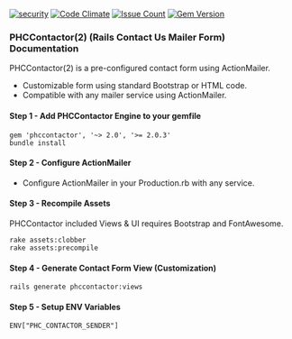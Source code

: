 [![security](https://hakiri.io/github/PHCNetworks/phc-contactor/master.svg)](https://hakiri.io/github/PHCNetworks/phc-contactor/master)
[![Code Climate](https://codeclimate.com/github/PHCNetworks/phc-contactor/badges/gpa.svg)](https://codeclimate.com/github/PHCNetworks/phc-contactor)
[![Issue Count](https://codeclimate.com/github/PHCNetworks/phc-contactor/badges/issue_count.svg)](https://codeclimate.com/github/PHCNetworks/phc-contactor)
[![Gem Version](https://badge.fury.io/rb/phccontactor.svg)](https://badge.fury.io/rb/phccontactor)

### PHCContactor(2) (Rails Contact Us Mailer Form) Documentation
PHCContactor(2) is a pre-configured contact form using ActionMailer.
  
* Customizable form using standard Bootstrap or HTML code.  
* Compatible with any mailer service using ActionMailer.  
  
#### Step 1 - Add PHCContactor Engine to your gemfile  
  
	gem 'phccontactor', '~> 2.0', '>= 2.0.3'
	bundle install
  
#### Step 2 - Configure ActionMailer 
  
* Configure ActionMailer in your Production.rb with any service.  
  
#### Step 3 - Recompile Assets  
PHCContactor included Views & UI requires Bootstrap and FontAwesome.
  
	rake assets:clobber
	rake assets:precompile

#### Step 4 - Generate Contact Form View (Customization)  
  
	rails generate phccontactor:views
  
#### Step 5 - Setup ENV Variables  
  
	ENV["PHC_CONTACTOR_SENDER"]  
  
